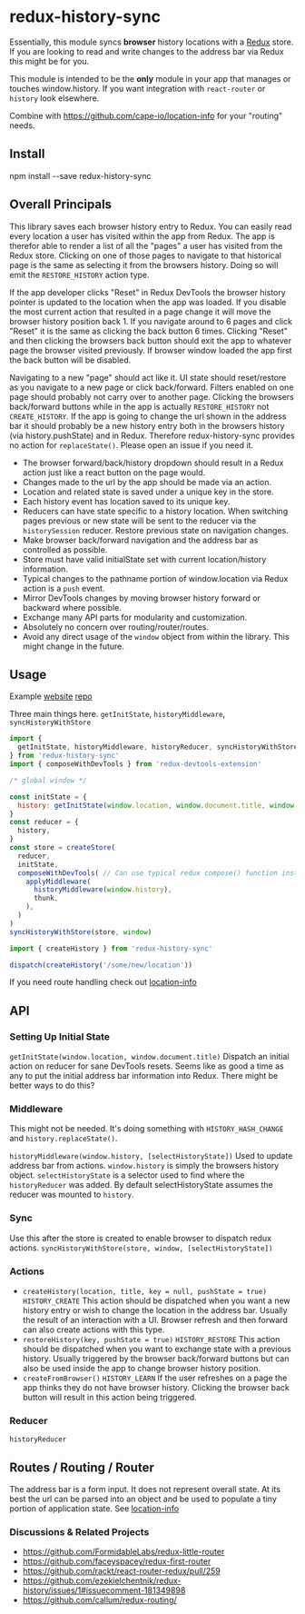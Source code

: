 # redux-history-sync

Essentially, this module syncs **browser** history locations with a [Redux](https://github.com/rackt/redux) store. If you are looking to read and write changes to the address bar via Redux this might be for you.

This module is intended to be the **only** module in your app that manages or touches window.history. If you want integration with `react-router` or `history` look elsewhere.

Combine with https://github.com/cape-io/location-info for your "routing" needs.

## Install

npm install --save redux-history-sync

## Overall Principals

This library saves each browser history entry to Redux. You can easily read every location a user has visited within the app from Redux. The app is therefor able to render a list of all the "pages" a user has visited from the Redux store. Clicking on one of those pages to navigate to that historical page is the same as selecting it from the browsers history. Doing so will emit the `RESTORE_HISTORY` action type.

If the app developer clicks "Reset" in Redux DevTools the browser history pointer is updated to the location when the app was loaded. If you disable the most current action that resulted in a page change it will move the browser history position back 1. If you navigate around to 6 pages and click "Reset" it is the same as clicking the back button 6 times. Clicking "Reset" and then clicking the browsers back button should exit the app to whatever page the browser visited previously. If browser window loaded the app first the back button will be disabled.

Navigating to a new "page" should act like it. UI state should reset/restore as you navigate to a new page or click back/forward. Filters enabled on one page should probably not carry over to another page. Clicking the browsers back/forward buttons while in the app is actually `RESTORE_HISTORY` not `CREATE_HISTORY`. If the app is going to change the url shown in the address bar it should probably be a new history entry both in the browsers history (via history.pushState) and in Redux. Therefore redux-history-sync provides no action for `replaceState()`. Please open an issue if you need it.

* The browser forward/back/history dropdown should result in a Redux action just like a react button on the page would.
* Changes made to the url by the app should be made via an action.
* Location and related state is saved under a unique key in the store.
* Each history event has location saved to its unique key.
* Reducers can have state specific to a history location. When switching pages previous or new state will be sent to the reducer via the `historySession` reducer. Restore previous state on navigation changes.
* Make browser back/forward navigation and the address bar as controlled as possible.
* Store must have valid initialState set with current location/history information.
* Typical changes to the pathname portion of window.location via Redux action is a `push` event.
* Mirror DevTools changes by moving browser history forward or backward where possible.
* Exchange many API parts for modularity and customization.
* Absolutely no concern over routing/router/routes.
* Avoid any direct usage of the `window` object from within the library. This might change in the future.

## Usage

Example [website](https://redux-history.cape.io) [repo](https://github.com/cape-io/redux-history-example)

Three main things here. `getInitState`, `historyMiddleware`, `syncHistoryWithStore`

```javascript
import {
  getInitState, historyMiddleware, historyReducer, syncHistoryWithStore,
} from 'redux-history-sync'
import { composeWithDevTools } from 'redux-devtools-extension'

/* global window */

const initState = {
  history: getInitState(window.location, window.document.title, window.history),
}
const reducer = {
  history,
}
const store = createStore(
  reducer,
  initState,
  composeWithDevTools( // Can use typical redux compose() function instead.
    applyMiddleware(
      historyMiddleware(window.history),
      thunk,
    ),
  )
)
syncHistoryWithStore(store, window)
```

```javascript
import { createHistory } from 'redux-history-sync'

dispatch(createHistory('/some/new/location'))

```

If you need route handling check out [location-info](https://www.npmjs.com/package/location-info)

## API

### Setting Up Initial State

`getInitState(window.location, window.document.title)` Dispatch an initial action on reducer for sane DevTools resets. Seems like as good a time as any to put the initial address bar information into Redux. There might be better ways to do this?

### Middleware

This might not be needed. It's doing something with `HISTORY_HASH_CHANGE` and `history.replaceState()`.

`historyMiddleware(window.history, [selectHistoryState])` Used to update address bar from actions. `window.history` is simply the browsers history object. `selectHistoryState` is a selector used to find where the `historyReducer` was added. By default selectHistoryState assumes the reducer was mounted to `history`.

### Sync

Use this after the store is created to enable browser to dispatch redux actions.
`syncHistoryWithStore(store, window, [selectHistoryState])`

### Actions

* `createHistory(location, title, key = null, pushState = true)` `HISTORY_CREATE` This action should be dispatched when you want a new history entry or wish to change the location in the address bar. Usually the result of an interaction with a UI. Browser refresh and then forward can also create actions with this type.
* `restoreHistory(key, pushState = true)` `HISTORY_RESTORE` This action should be dispatched when you want to exchange state with a previous history. Usually triggered by the browser back/forward buttons but can also be used inside the app to change browser history position.
* `createFromBrowser()` `HISTORY_LEARN` If the user refreshes on a page the app thinks they do not have browser history. Clicking the browser back button will result in this action being triggered.

### Reducer

`historyReducer`

## Routes / Routing / Router

The address bar is a form input. It does not represent overall state. At its best the url can be parsed into an object and be used to populate a tiny portion of application state. See [location-info](https://www.npmjs.com/package/location-info)

### Discussions & Related Projects

* https://github.com/FormidableLabs/redux-little-router
* https://github.com/faceyspacey/redux-first-router
* https://github.com/rackt/react-router-redux/pull/259
* https://github.com/ezekielchentnik/redux-history/issues/1#issuecomment-181349898
* https://github.com/callum/redux-routing/
